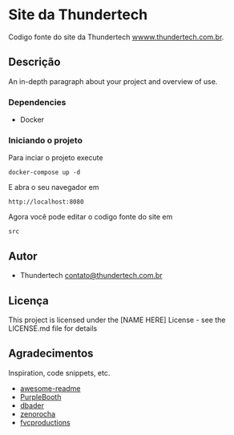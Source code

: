 # Site da Thundertech
Codigo fonte do site da Thundertech [wwww.thundertech.com.br](wwww.thundertech.com.br).

## Descrição

An in-depth paragraph about your project and overview of use.

### Dependencies

* Docker

### Iniciando o projeto

Para inciar o projeto execute

    docker-compose up -d

E abra o seu navegador em

    http://localhost:8080


Agora você pode editar o codigo fonte do site em 

    src

## Autor

* Thundertech [contato@thundertech.com.br](contato@thundertech.com.br)

## Licença

This project is licensed under the [NAME HERE] License - see the LICENSE.md file for details

## Agradecimentos

Inspiration, code snippets, etc.
* [awesome-readme](https://github.com/matiassingers/awesome-readme)
* [PurpleBooth](https://gist.github.com/PurpleBooth/109311bb0361f32d87a2)
* [dbader](https://github.com/dbader/readme-template)
* [zenorocha](https://gist.github.com/zenorocha/4526327)
* [fvcproductions](https://gist.github.com/fvcproductions/1bfc2d4aecb01a834b46)